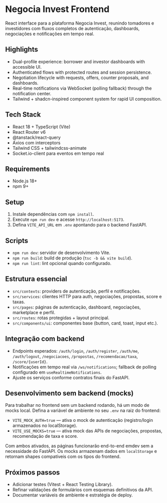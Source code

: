 # Negocia Invest Frontend

React interface para a plataforma Negocia Invest, reunindo tomadores e investidores com fluxos completos de autenticação, dashboards, negociações e notificações em tempo real.

## Highlights

- Dual-profile experience: borrower and investor dashboards with accessible UI.
- Authenticated flows with protected routes and session persistence.
- Negotiation lifecycle with requests, offers, counter proposals, and dashboards.
- Real-time notifications via WebSocket (polling fallback) through the notification center.
- Tailwind + shadcn-inspired component system for rapid UI composition.

## Tech Stack

- React 18 + TypeScript (Vite)
- React Router v6
- @tanstack/react-query
- Axios com interceptors
- Tailwind CSS + tailwindcss-animate
- Socket.io-client para eventos em tempo real


## Requirements

- Node.js 18+
- npm 9+

## Setup

1. Instale dependências com `npm install`.
2. Execute `npm run dev` e acesse `http://localhost:5173`.
3. Defina `VITE_API_URL` em `.env` apontando para o backend FastAPI.

## Scripts

- `npm run dev`: servidor de desenvolvimento Vite.
- `npm run build`: build de produção (`tsc -b && vite build`).
- `npm run lint`: lint opcional quando configurado.

## Estrutura essencial

- `src/contexts`: providers de autenticação, perfil e notificações.
- `src/services`: clientes HTTP para auth, negociações, propostas, score e taxas.
- `src/pages`: páginas de autenticação, dashboard, negociações, marketplace e perfil.
- `src/routes`: rotas protegidas + layout principal.
- `src/components/ui`: componentes base (button, card, toast, input etc.).

## Integração com backend

- Endpoints esperados: `/auth/login`, `/auth/register`, `/auth/me`, `/auth/logout`, `/negociacoes`, `/propostas`, `/recomendacao/taxa`, `/score/{userId}`.
- Notificações em tempo real via `/ws/notifications`; fallback de polling configurado em `useRealtimeNotifications`.
- Ajuste os serviços conforme contratos finais do FastAPI.

## Desenvolvimento sem backend (mocks)

Para trabalhar no frontend sem um backend rodando, há um modo de mocks local. Defina a variável de ambiente no seu `.env` na raiz do frontend:

- `VITE_MOCK_AUTH=true` — ativa o mock de autenticação (registro/login armazenados no localStorage).
- `VITE_USE_MOCKS=true` — ativa mock das APIs de negociações, propostas, recomendação de taxa e score.

Com ambos ativados, as páginas funcionarão end-to-end emdev sem a necessidade do FastAPI. Os mocks armazenam dados em `localStorage` e retornam shapes compatíveis com os tipos do frontend.

## Próximos passos

- Adicionar testes (Vitest + React Testing Library).
- Refinar validações de formulários com esquemas definitivos da API.
- Documentar variáveis de ambiente e estratégia de deploy.

